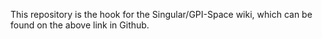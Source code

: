 This repository is the hook for the Singular/GPI-Space wiki, which can be found on the above link in Github.
